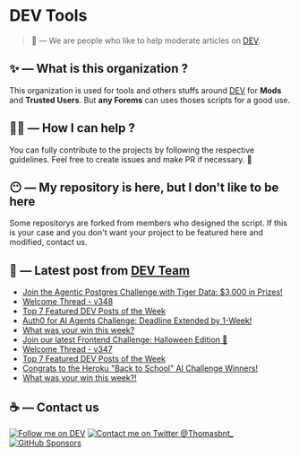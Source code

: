 # DEV Tools

> 🔧 — We are people who like to help moderate articles on [DEV](https://dev.to).

## ✨ — What is this organization ?

This organization is used for tools and others stuffs around [DEV](https://dev.to) for **Mods** and **Trusted Users**. But __any Forems__ can uses thoses scripts for a good use.


## 💪🏼 — How I can help ?

You can fully contribute to the projects by following the respective guidelines. Feel free to create issues and make PR if necessary. 🎉

## 😶 — My repository is here, but I don't like to be here

Some repositorys are forked from members who designed the script. If this is your case and you don't want your project to be featured here and modified, contact us.

## 📝 — Latest post from [DEV Team](https://dev.to/devteam)

<!-- BLOG-POST-LIST:START -->
- [Join the Agentic Postgres Challenge with Tiger Data: $3,000 in Prizes!](https://dev.to/devteam/join-the-agentic-postgres-challenge-with-tiger-data-3000-in-prizes-17ip)
- [Welcome Thread - v348](https://dev.to/devteam/welcome-thread-v348-29i2)
- [Top 7 Featured DEV Posts of the Week](https://dev.to/devteam/top-7-featured-dev-posts-of-the-week-294d)
- [Auth0 for AI Agents Challenge: Deadline Extended by 1-Week!](https://dev.to/devteam/auth0-for-ai-agents-challenge-deadline-extended-by-1-week-4knk)
- [What was your win this week?](https://dev.to/devteam/what-was-your-win-this-week-ga0)
- [Join our latest Frontend Challenge: Halloween Edition 🦇](https://dev.to/devteam/join-our-latest-frontend-challenge-halloween-edition-55oi)
- [Welcome Thread - v347](https://dev.to/devteam/welcome-thread-v347-2ica)
- [Top 7 Featured DEV Posts of the Week](https://dev.to/devteam/top-7-featured-dev-posts-of-the-week-53an)
- [Congrats to the Heroku &quot;Back to School&quot; AI Challenge Winners!](https://dev.to/devteam/congrats-to-the-heroku-back-to-school-ai-challenge-winners-303h)
- [What was your win this week?!](https://dev.to/devteam/what-was-your-win-this-week-2e64)
<!-- BLOG-POST-LIST:END -->


## ☕ — Contact us

[![Follow me on DEV](https://img.shields.io/badge/dev.to-%2308090A.svg?&style=for-the-badge&logo=dev.to&logoColor=white&alt=devto)](https://dev.to/thomasbnt)
[![Contact me on Twitter @Thomasbnt_](https://img.shields.io/badge/Contact%20me%20on%20Twitter-%231DA1F2.svg?&style=for-the-badge&logo=twitter&logoColor=white&alt=twitter)](https://twitter.com/messages/1142357270-1142357270?text=Hello,%20I%20contact%20you%20from%20devtotools%20&recipient_id=1142357270) [![GitHub Sponsors](https://img.shields.io/badge/Sponsor%20me-%23EA54AE.svg?&style=for-the-badge&logo=github-sponsors&logoColor=white)](https://github.com/sponsors/thomasbnt)


